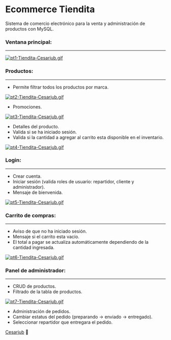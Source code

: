 # Ecommerce Tiendita

Sistema de comercio electrónico para la venta y administración de productos con MySQL.

### Ventana principal:

---

[![pt1-Tiendita-Cesarjub.gif](https://i.postimg.cc/yYjmP2NH/pt1-Tiendita-Cesarjub.gif)](https://postimg.cc/bsGSYCbC)

### Productos:

---

- Permite filtrar todos los productos por marca.

[![pt2-Tiendita-Cesarjub.gif](https://i.postimg.cc/J0PQGFDM/pt2-Tiendita-Cesarjub.gif)](https://postimg.cc/1VVFdJrj)

- Promociones.

[![pt3-Tiendita-Cesarjub.gif](https://i.postimg.cc/DZz07YTq/pt3-Tiendita-Cesarjub.gif)](https://postimg.cc/DWtng6mZ)

- Detalles del producto.
- Valida si se ha iniciado sesión.
- Valida si la cantidad a agregar al carrito esta disponible en el inventario.

[![pt4-Tiendita-Cesarjub.gif](https://i.postimg.cc/2yGPCm4w/pt4-Tiendita-Cesarjub.gif)](https://postimg.cc/30yLZsf4)

### Login:

---

- Crear cuenta.
- Iniciar sesión (valida roles de usuario: repartidor, cliente y administrador).
- Mensaje de bienvenida.

[![pt5-Tiendita-Cesarjub.gif](https://i.postimg.cc/sxHhFQ04/pt5-Tiendita-Cesarjub.gif)](https://postimg.cc/xNHCMCQX)

### Carrito de compras:

---

- Aviso de que no ha iniciado sesión.
- Mensaje si el carrito esta vacío.
- El total a pagar se actualiza automáticamente dependiendo de la cantidad ingresada.

[![pt6-Tiendita-Cesarjub.gif](https://i.postimg.cc/0QWYvBzS/pt6-Tiendita-Cesarjub.gif)](https://postimg.cc/YGFGf8f2)

### Panel de administrador:

---

- CRUD de productos.
- Filtrado de la tabla de productos.

[![pt7-Tiendita-Cesarjub.gif](https://i.postimg.cc/pdPcX3Lc/pt7-Tiendita-Cesarjub.gif)](https://postimg.cc/BjwBmYD2)

- Administración de pedidos.
- Cambiar estatus del pedido (preparando -> enviado -> entregado).
- Seleccionar repartidor que entregara el pedido.


[Cesarjub](https://github.com/Cesarjub) 🙂
